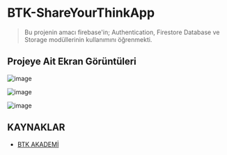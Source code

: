 # BTK-ShareYourThinkApp

> Bu projenin amacı firebase'in; Authentication, Firestore Database ve Storage modüllerinin kullanımını öğrenmekti. 

## Projeye Ait Ekran Görüntüleri

![image](https://user-images.githubusercontent.com/109730490/211287708-6d66f43d-3970-4cb9-a804-b5346000fd7e.png)

![image](https://user-images.githubusercontent.com/109730490/211287750-72e4ae8d-0183-4a6a-adc7-7cc7ce5e357c.png)

![image](https://user-images.githubusercontent.com/109730490/211287844-0111d5ca-8ec3-4ffa-ab2f-b0aa421a6d0a.png)

## KAYNAKLAR

- [BTK AKADEMİ](https://www.btkakademi.gov.tr/portal/course/firebase-ile-proje-gelistirme-15059)
